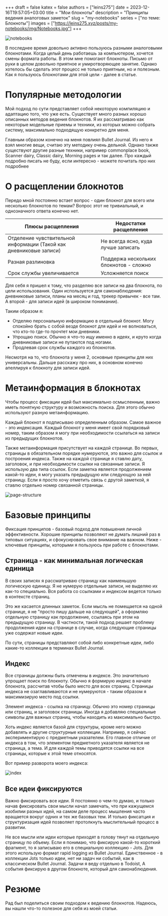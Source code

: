 +++ 
draft = false
katex = false
authors = ["leins275"]
date = 2023-12-16T19:57:05+03:00
title = "Мои блокноты"
description = "Принципы ведения аналоговых заметок"
slug = "my-notebooks"
series = ["по теме: Блокноты"]
images = ["https://leins275.xyz/posts/my-notebooks/img/Notebooks.jpg"]
+++

![notebooks](img/Notebooks.jpg)

В последнее время довольно активно пользуюсь разными аналоговыми блокнотами. Когда целый день работаешь за компьютером, хочется смены формата работы. В этом мне помогают блокноты. Письмо от руки в целом довольно приятное и умиротворяющее занятие. Однако хотелось бы сделать этот процесс не только приятным, но и полезным. Как я пользуюсь блокнотами для этой цели - далее в статье.
# Популярные методологии
Мой подход по сути представляет собой некоторую компиляцию и адаптацию того, что уже есть. Существует много разных хорошо описанных методов ведения блокнотов. Я их рассматриваю как некоторые модельные приемы и техники, из которых можно собрать систему, максимально подходящую конкретно для меня.

Главным образом конечно на меня повлиял Bullet Journal. Из него я взял многие вещи, считаю эту методику очень дельной. Однако также существуют другие разные техники, например commonplace book, Scanner dairy, Classic dairy, Morning pages и так далее. Про каждый подробно писать не буду, если интересно - можете почитать про них подробнее
# О расщеплении блокнотов
Передо мной постоянно встает вопрос - один блокнот для всего или несколько блокнотов по темам? Вопрос этот не тривиальный, и однозначного ответа конечно нет. 

| Плюсы расщепления                                                  | Недостатки расщепления                 |
| ------------------------------------------------------------------ | -------------------------------------- |
| Отделение чувствительной информации (Такой как дневниковые записи) | Не всегда ясно, куда лучше записать    |
| Разная разлиновка                                                  | Поддержа нескольких блокнотов - сложно |
| Срок службы увеличивается                                          | Усложняется поиск                      |

Для себя я пришел к тому, что разделяю все записи на два блокнота, по цели использования. Один используется для самонаблюдения: дневниковые записи, планы на месяц и год, трекер привычек - все там. А второй - для записи идей (в широком понимании). 

Таким образом я:
- Отделяю персональную информацию в отдельный блокнот. Могу спокойно брать с собой везде блокнот для идей и не волноваться, что кто-то где-то прочтет мои дневники.
- Упрощаю поиск. Обычно я что-то ищу именно в идеях, и круто когда дневниковые записи не путаются под ногами.
- Продлевая срок службы каждого из блокнотов. 

Несмотря на то, что блокнота у меня 2, основные принципы для них универсальны. Дальше расскажу про них, в основном конечно апеллируя к блокноту для записи идей.
# Метаинформация в блокнотах
Чтобы процесс фиксации идей был максимально осмысленным, важно иметь понятную структуру и возможность поиска. Для этого обычно используют разную метаинформацию.

Каждый блокнот я подписываю определенным образом. Самое важное - это индексация. Каждый блокнот у меня имеет свой порядковый номер, таким образом я могу при необходимости ссылаться на записи из предыдущих блокнотов.

Также метаинформация присутствует на каждой странице. Во первых, страницы в обязательном порядке нумеруются, это важно для ссылок и построения индекса. Также на каждой странице я ставлю дату, заголовок, и при необходимости ссылки на связанные записи. Я использую два типа ссылок. Если заметка является продолжением какой-то идеи, я могу указать предыдущую или следующую за ней страницу. Если я просто хочу отметить связь с другой заметкой, я ставлю отдельно номер связанной страницы.

![page-structure](img/Notes%20-%20Разворот.jpg)

# Базовые принципы
Фиксация принципов - базовый подход для повышения личной эффективности. Хорошие принципы позволяют не думать лишний раз в типовых ситуациях, и сфокусировать свое внимание на важном. Ниже - ключевые принципы, которыми я пользуюсь при работе с блокнотами.
## Страница - как минимальная логическая единица
В своих записях я рассматриваю страницу как наименьшую логическую единицу. Я не нумерую отдельные записи, не выделяю их как-то специально. Вся работа со ссылками и индексом ведется только в контексте страниц. 

Это же касается длинных заметок. Если мысль не помещается на одной странице, я не "просто пишу дальше на следующей", а оформляю отдельную страницу как продолжение, ссылаясь при этом на предыдущую страницу. В частности, такой подход решает проблему продолжения идеи на странице в случае, когда следующие страницы уже содержат новые идеи.

По сути, страницы представляют собой либо конкретные идеи, либо какиe-то коллекции в терминах Bullet Journal.
## Индекс
Все страницы должны быть отмечены в индексе. Это значительно упрощает поиск по блокноту. Обычно я формирую индекс в начале блокнота, рассчитав чтобы было место для всех страниц. Страницы индекса не озаглавливаются и не нумеруются - таким образом я максимизирую место под ссылки. 

Элемент индекса - ссылка на страницу. Обычно это номер страницы или страниц, и заголовок страницы. Иногда я добавляю специальные символы для важных страниц, чтобы находить из максимально быстро.

Хоть индекс является базой для структуры, кроме него можно добавлять и другие структурные коллекции. Например, я сейчас экспериментирую с предметным указателем. Его главное отличие от индекса в том, что элементом предметного указателя является не страница, а тема. И для каждой темы приводятся ссылки на все страницы, которые к этой теме относятся.

Вот пример разворота моего индекса:

![index](img/index.jpg)

## Все идеи фиксируются
Важно фиксировать все идеи. Я постоянно о чем-то думаю, и только начав фиксировать свои мысли начал замечать, что при кажущемся изобилии разных идей, на самом деле процесс мышления часто вращаeтся вокруг одних и тех же базовых тем. И только фиксатция и структуризация идей позволяет протолкнуть мыслительный процесс в развитии. 

Не все мысли или идеи которые приходят в голову тянут на отдельную страницу по объему. Если я понимаю, что фиксирую какой-то короткий фрагмент, то я записываю его в специальную коллекцию - Jots. Для этого использую формат rapid logging из Bullet Journal. Единственное - в коллекции Jots только идеи, нет ни задач ни событий, как в классическом Bullet Journal. Задачи я веду отдельно в Todoist, А события фиксирую в другом блокноте, который для самонаблюдения.

# Резюме
Рад был поделиться своим подходом к ведению блокнотов. Надеюсь, вы нашли что-то полезное для себя из моей статьи. 